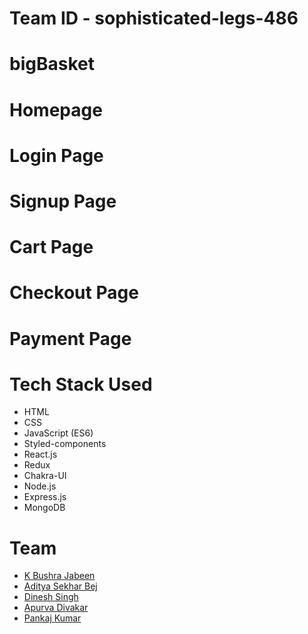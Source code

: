 # Team ID - sophisticated-legs-486

# bigBasket

# Homepage

# Login Page

# Signup Page

# Cart Page

# Checkout Page

# Payment Page

# Tech Stack Used

- HTML
- CSS
- JavaScript (ES6) 
- Styled-components
- React.js
- Redux
- Chakra-UI
- Node.js
- Express.js
- MongoDB

# Team

- [K Bushra Jabeen](https://github.com/bushrajabeenk) 
- [Aditya Sekhar Bej](https://github.com/adityasekharbej)
- [Dinesh Singh](https://github.com/CYNO28)
- [Apurva Divakar](https://github.com/APURVA-DIVAKAR)
- [Pankaj Kumar](https://github.com/Dreamboy-26)

